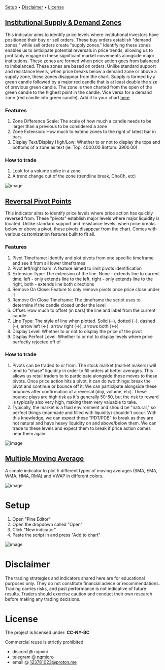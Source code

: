 [Setup](https://github.com/8pz/tradingview-indicators?tab=readme-ov-file#setup) • [Disclaimer](https://github.com/8pz/tradingview-indicators?tab=readme-ov-file#disclaimer) • [License](https://github.com/8pz/tradingview-indicators?tab=readme-ov-file#license)

## [Institutional Supply & Demand Zones](https://github.com/8pz/Tradingview-Indicators/blob/main/scripts/Institutional%20Supply%20%26%20Demand%20Zones)
This indicator aims to identify price levels where institutional investors have positioned their buy or sell orders. These buy orders establish "demand zones," while sell orders create "supply zones." Identifying these zones enables us to anticipate potential reversals in price trends, allowing us to profitably engage in these significant market movements alongside major institutions. These zones are formed when price action goes from balanced to imbalanced. These zones are based on orders. Unlike standard support and resistance levels, when price breaks below a demand zone or above a supply zone, these zones disappear from the chart. Supply is formed by a green candle followed by a major red candle that is at least double the size of previous green candle. The zone is then charted from the open of the green candle to the highest point in the candle. Vice versa for a demand zone (red candle into green candle). Add it to your chart [here](https://www.tradingview.com/script/eAO9uAu5-Institutional-Supply-and-Demand-Zones/)

### Features

1. Zone Difference Scale: The scale of how much a candle needs to be larger than a previous to be considered a zone
2. Zone Extension: How much to extend zones to the right of latest bar in bars
3. Display Text/Display High/Low: Whether to or not to display the tops and bottoms of a zone as text (ie. Top: 4000.00 Bottom: 3900.00)

### How to trade
1. Look for a volume spike in a zone
2. A trend change out of the zone (trendline break, ChoCh, etc)

![image](https://github.com/2LV/Tradingview-Indicators/assets/70970973/3b0c8719-e79e-4677-999f-8f4400868a15)

## [Reversal Pivot Points](https://github.com/8pz/tradingview-indicators/blob/main/scripts/Reversal%20Pivot%20Points) 
This indicator aims to identify price levels where price action has quickly reversed from. These "pivots" establish major levels where major liquidity is located. Unlike standard support and resistance levels, when price breaks below or above a pivot, these pivots disappear from the chart. Comes with various customization features built to fit all.

### Features
1. Pivot Timeframe: Identify and plot pivots from one specific timeframe and see it from all lower timeframes
2. Pivot left/right bars: A feature aimed to limit pivots identification
3. Extension Type: The extension of the line. None - extends line to current time, left - only extends line to the left, right - only extends line to the right, both - extends line both directions
4. Remove On Close: Feature to only remove pivots once price close under it
5. Remove On Close Timeframe: The timeframe the script uses to determine if the candle closed under the level
6. Offset: How much to offset (in bars) the line and label from the current candle
7. Line Type: The style of line when plotted. Solid (─), dotted (┈), dashed (╌), arrow left (←), arrow right (→), arrows both (↔)
8. Display Level: Whether to or not to display the price of the pivot
9. Display Perfect Level: Whether to or not to display levels where price perfectly rejected off of

### How to trade

1. Pivots can be traded to or from. The stock market (market makers) will tend to "chase" liquidity in order to fill orders at better averages. This allows us retail traders to to participate alongside these moves to these pivots. Once price action hits a pivot, it can do two things: break the pivot and continue or bounce off it. We can participate alongside these bounces after confirmation of a reversal (doji, volume, etc). These bounce plays are high risk as it's generally 50-50, but the risk to reward is typically also very high, making them very valuable to take.
2. Typically, the market is a fluid environment and should be "natural," so perfect things (manmade and filled with liquidity) shouldn't occur. With this knowledge, we can expect these "PDT/PDB" to break as they are not natural and have heavy liquidity on and above/below them. We can trade to these levels and expect them to break if price action comes near them again. 

![image](https://github.com/2LV/Tradingview-Indicators/assets/70970973/729d39e7-c9bb-4797-a8da-99d047c7104a)

## [Multiple Moving Average](https://github.com/8pz/tradingview-indicators/blob/main/scripts/Multiple%20Moving%20Averages) 
A simple indicator to plot 5 different types of moving averages (SMA, EMA, WMA, HMA, RMA) and VWAP in different colors.

![image](https://github.com/2LV/Tradingview-Indicators/assets/70970973/30bdda4a-4369-4510-b472-b083f6ece1d8)

# Setup

1. Open "Pine Editor"
2. Open the dropdown called "Open"
3. Click "New indicator"
4. Paste the script in and press "Add to chart"

![image](https://github.com/8pz/tradingview-scripts/assets/70970973/b0e9d1bf-55da-4ab4-a3df-6396d7b980a4)

# Disclaimer

The trading strategies and indicators shared here are for educational purposes only. They do not constitute financial advice or recommendations. Trading carries risks, and past performance is not indicative of future results. Traders should exercise caution and conduct their own research before making any trading decisions.

# License

The project is licensed under: **CC-NY-BC**

Commercial reuse is strictly prohibited

- discord @ nqmini
- telegram @ [nqmicro](https://t.me/nqmicro)
- email @ 123781023@proton.me
